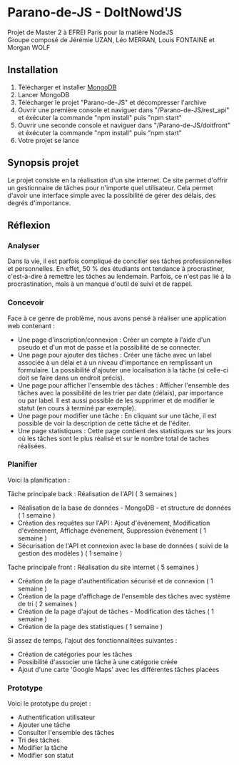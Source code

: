 # Parano-de-JS - DoItNowd'JS

Projet de Master 2 à EFREI Paris pour la matière NodeJS  
Groupe composé de Jérémie UZAN, Léo MERRAN, Louis FONTAINE et Morgan WOLF

## Installation
1. Télécharger et installer [MongoDB](https://www.mongodb.com/fr)
2. Lancer MongoDB
3. Télécharger le projet "Parano-de-JS" et décompresser l'archive
4. Ouvrir une première console et naviguer dans "/Parano-de-JS/rest_api" et éxécuter la commande "npm install" puis "npm start"
5. Ouvrir une seconde console et naviguer dans "/Parano-de-JS/doitfront" et éxécuter la commande "npm install" puis "npm start"
6. Votre projet se lance

## Synopsis projet

Le projet consiste en la réalisation d'un site internet. Ce site permet d'offrir un gestionnaire de tâches pour n'importe quel utilisateur. Cela permet d'avoir une interface simple avec la possibilité de gérer des délais, des degrés d'importance.

## Réflexion

### Analyser

Dans la vie, il est parfois compliqué de concilier ses tâches professionnelles et personnelles. En effet, 50 % des étudiants ont tendance à procrastiner, c'est-à-dire à remettre les tâches au lendemain. Parfois, ce n'est pas lié à la procrastination, mais à un manque d'outil de suivi et de rappel.

### Concevoir

Face à ce genre de problème, nous avons pensé à réaliser une application web contenant : 

* Une page d'inscription/connexion : Créer un compte à l'aide d'un pseudo et d'un mot de passe et la possibilité de se connecter.
* Une page pour ajouter des tâches : Créer une tâche avec un label associée à un délai et à un niveau d'importance en remplissant un formulaire. La possibilité d'ajouter une localisation à la tâche (si celle-ci doit se faire dans un endroit précis).
* Une page pour afficher l'ensemble des tâches : Afficher l'ensemble des tâches avec la possibilité de les trier par date (délais), par importance ou par label. Il est aussi possible de les supprimer et de modifier le statut (en cours à terminé par exemple).
* Une page pour modifier une tâche : En cliquant sur une tâche, il est possible de voir la description de cette tâche et de l'éditer.
* Une page statistiques : Cette page contient des statistiques sur les jours où les tâches sont le plus réalisé et sur le nombre total de taches réalisées.

### Planifier

Voici la planification :

Tâche principale back : Réalisation de l'API ( 3 semaines )

* Réalisation de la base de données - MongoDB - et structure de données ( 1 semaine )
* Création des requêtes sur l'API : Ajout d'événement, Modification d'événement, Affichage événement, Suppression événement ( 1 semaine )
* Sécurisation de l'API et connexion avec la base de données ( suivi de la gestion des modèles ) ( 1 semaine )

Tache principale front : Réalisation du site internet ( 5 semaines ) 

*  Création de la page d'authentification sécurisé et de connexion ( 1 semaine )
*  Création de la page d'affichage de l'ensemble des tâches avec système de tri ( 2 semaines )
*  Création de la page d'ajout de tâches - Modification des tâches ( 1 semaine )
*  Création de la page des statistiques ( 1 semaine )

Si assez de temps, l'ajout des fonctionnalitées suivantes : 
* Création de catégories pour les tâches
* Possibilité d'associer une tâche à une catégorie créée
* Ajout d'une carte 'Google Maps' avec les différentes tâches placées


### Prototype

Voici le prototype du projet :

* Authentification utilisateur
* Ajouter une tâche
* Consulter l'ensemble des tâches
* Tri des tâches
* Modifier la tâche
* Modifier son statut

